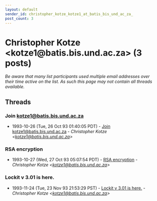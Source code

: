 ```yaml
---
layout: default
sender_id: christopher_kotze_kotze1_at_batis_bis_und_ac_za_
post_count: 3
---
```


# Christopher Kotze <kotze1<span>@</span>batis.bis.und.ac.za> (3 posts)

_Be aware that many list participants used multiple email addresses over their time active on the list. As such this page may not contain all threads available._

## Threads

### Join kotze1@batis.bis.und.ac.za
+ 1993-10-26 (Tue, 26 Oct 93 01:40:05 PDT) - [Join kotze1@batis.bis.und.ac.za](/archive/1993/10/57fa7ed26c4fe29b1b8a32c446eb51bc4e601788331dbfd3b11c677297c75e50) - _Christopher Kotze \<kotze1@batis.bis.und.ac.za\>_

### RSA encryption
+ 1993-10-27 (Wed, 27 Oct 93 05:07:54 PDT) - [RSA encryption](/archive/1993/10/8a68b15b3c129a9ba19aa3bf29c0e3c307cee808f111cdb551f637c19da2978d) - _Christopher Kotze \<kotze1@batis.bis.und.ac.za\>_

### Lockit v 3.01 is here.
+ 1993-11-24 (Tue, 23 Nov 93 21:53:29 PST) - [Lockit v 3.01 is here.](/archive/1993/11/55f45facb0a72b681ffe82c9f972b7ba80d5c6a90914278ebcb03bfc6ca31873) - _Christopher Kotze \<kotze1@batis.bis.und.ac.za\>_

